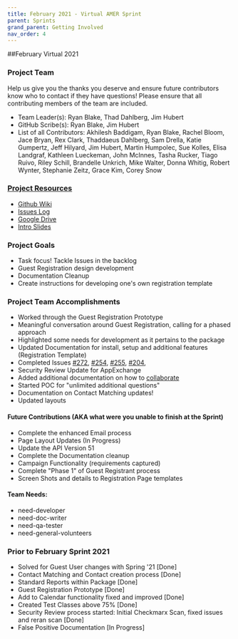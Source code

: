 ```yaml
---
title: February 2021 - Virtual AMER Sprint
parent: Sprints
grand_parent: Getting Involved
nav_order: 4
---
```


##February Virtual 2021

### Project Team
Help us give you the thanks you deserve and ensure future contributors know who to contact if they have questions! Please ensure that all contributing members of the team are included.
* Team Leader(s): Ryan Blake, Thad Dahlberg, Jim Hubert
* GitHub Scribe(s): Ryan Blake, Jim Hubert
* List of all Contributors: 
Akhilesh Baddigam, Ryan Blake, Rachel Bloom, Jace Bryan, Rex Clark, Thaddaeus Dahlberg, Sam Drella, Katie Gumpertz, Jeff Hilyard, Jim Hubert, Martin Humpolec, Sue Kolles, Elisa Landgraf, Kathleen Lueckeman, John McInnes, Tasha Rucker, Tiago Ruivo, Riley Schill, Brandelle Unkrich, Mike Walter, Donna Whitig, Robert Wynter, Stephanie Zeitz, Grace Kim, Corey Snow


### [Project Resources]()
* [Github Wiki](https://github.com/SFDO-Community-Sprints/Summit-Events-App/wiki) 
* [Issues Log](https://github.com/SFDO-Community-Sprints/Summit-Events-App/issues) 
* [Google Drive](https://drive.google.com/drive/u/3/my-drive?ths=true)
* [Intro Slides](https://docs.google.com/presentation/d/1ZZ0v9RoGnKCgEcLUmjTsfu07eG5LkX8Bvn1cylSr6Mg/edit?usp=sharing)


### Project Goals
* Task focus!  Tackle Issues in the backlog
* Guest Registration design development
* Documentation Cleanup
* Create instructions for developing one's own registration template


### Project Team Accomplishments
* Worked through the Guest Registration Prototype
* Meaningful conversation around Guest Registration, calling for a phased approach
* Highlighted some needs for development as it pertains to the package
* Updated Documentation for install, setup and additional features (Registration Template)
* Completed Issues [#272](https://github.com/SFDO-Community-Sprints/Summit-Events-App/issues/272), [#254](https://github.com/SFDO-Community-Sprints/Summit-Events-App/issues/254), [#255](https://github.com/SFDO-Community-Sprints/Summit-Events-App/issues/255), [#204](https://github.com/SFDO-Community-Sprints/Summit-Events-App/issues/204), 
* Security Review Update for AppExchange
* Added additional documentation on how to [collaborate](https://github.com/SFDO-Community-Sprints/Summit-Events-App/wiki/Contributing-to-Summit-Events)
* Started POC for "unlimited additional questions"
* Documentation on Contact Matching updates!
* Updated layouts

#### Future Contributions (AKA what were you unable to finish at the Sprint)
* Complete the enhanced Email process
* Page Layout Updates (In Progress)
* Update the API Version 51
* Complete the Documentation cleanup
* Campaign Functionality (requirements captured)
* Complete "Phase 1" of Guest Registrant process
* Screen Shots and details to Registration Page templates

#### Team Needs:
* need-developer
* need-doc-writer
* need-qa-tester
* need-general-volunteers

### Prior to February Sprint 2021
* Solved for Guest User changes with Spring '21 [Done]
* Contact Matching and Contact creation process [Done]
* Standard Reports within Package [Done]
* Guest Registration Prototype [Done]
* Add to Calendar functionality fixed and improved [Done]
* Created Test Classes above 75% [Done]
* Security Review process started: Initial Checkmarx Scan, fixed issues and reran scan [Done]
* False Positive Documentation [In Progress]
